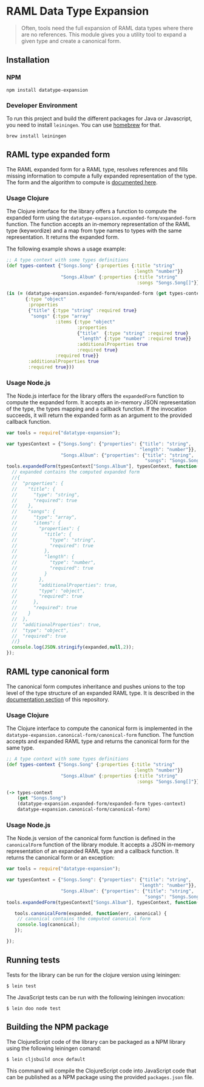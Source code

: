 # RAML Data Type Expansion

> Often, tools need the full expansion of RAML data types where there are no references. This module gives you a utility tool to expand a given type and create a canonical form.

## Installation

### NPM

```
npm install datatype-expansion
```

### Developer Environment

To run this project and build the different packages for Java or Javascript, you need to install `leiningen`. You can use [homebrew](http://brew.sh/) for that.

```
brew install leiningen
```

## RAML type expanded form

The RAML expanded form for a RAML type, resolves references and fills missing information to compute a fully expanded representation of the type.
The form and the algorithm to compute is [documented here](doc/algorithms.md).

### Usage Clojure

The Clojure interface for the library offers a function to compute the expanded form using the `datatype-expansion.expanded-form/expanded-form` function.
The function accepts an in-memory representation of the RAML type (keywordize) and a map from type names to types with the same representation.
It returns the expanded form.

The following example shows a usage example:

``` clojure
;; A type context with some types definitions
(def types-context {"Songs.Song" {:properties {:title "string"
                                               :length "number"}}
                    "Songs.Album" {:properties {:title "string"
                                                :songs "Songs.Song[]"}}})

(is (= (datatype-expansion.expanded-form/expanded-form (get types-context "Songs.Album") types-context)
       {:type "object"
        :properties
        {"title" {:type "string" :required true}
         "songs" {:type "array"
                  :items {:type "object"
                          :properties
                          {"title"  {:type "string" :required true}
                           "length" {:type "number" :required true}}
                          :additionalProperties true
                          :required true}
                  :required true}}
        :additionalProperties true
        :required true}))
```

### Usage Node.js

The Node.js interface for the library offers the `expandedForm` function to compute the expanded form.
It accepts an in-memory JSON representation of the type, the types mapping and a callback function.
If the invocation succeeds, it will return the expanded form as an argument to the provided callback function.

``` javascript
var tools = require("datatype-expansion");

var typesContext = {"Songs.Song": {"properties": {"title": "string",
                                                 "length": "number"}},
                    "Songs.Album": {"properties": {"title": "string",
                                                   "songs": "Songs.Song[]"}}};
tools.expandedForm(typesContext["Songs.Album"], typesContext, function(err, expanded) {
  // expanded contains the computed expanded form
  //{
  //  "properties": {
  //    "title": {
  //      "type": "string",
  //      "required": true
  //    },
  //    "songs": {
  //      "type": "array",
  //      "items": {
  //        "properties": {
  //          "title": {
  //            "type": "string",
  //            "required": true
  //          },
  //          "length": {
  //            "type": "number",
  //            "required": true
  //          }
  //        },
  //        "additionalProperties": true,
  //        "type": "object",
  //        "required": true
  //      },
  //      "required": true
  //    }
  //  },
  //  "additionalProperties": true,
  //  "type": "object",
  //  "required": true
  //}
  console.log(JSON.stringify(expanded,null,2));
});
```

## RAML type canonical form

The canonical form computes inheritance and pushes unions to the top level of the type structure of an expanded RAML type. It is described in the [documentation section](doc/algorithms.md) of this repository.

### Usage Clojure

The Clojure interface to compute the canonical form is implemented in the `datatype-expansion.canonical-form/canonical-form` function.
The function accepts and expanded RAML type and returns the canonical form for the same type.

``` clojure
;; A type context with some types definitions
(def types-context {"Songs.Song" {:properties {:title "string"
                                               :length "number"}}
                    "Songs.Album" {:properties {:title "string"
                                                :songs "Songs.Song[]"}}})

(-> types-context
    (get "Songs.Song")
    (datatype-expansion.expanded-form/expanded-form types-context)
    datatype-expansion.canonical-form/canonical-form)
```

### Usage Node.js

The Node.js version of the canonical form function is defined in the `canonicalForm` function of the library module.
It accepts a JSON in-memory representation of an expanded RAML type and a callback function. It returns the canonical form or an exception:

``` javascript
var tools = require("datatype-expansion");

var typesContext = {"Songs.Song": {"properties": {"title": "string",
                                                 "length": "number"}},
                    "Songs.Album": {"properties": {"title": "string",
                                                   "songs": "Songs.Song[]"}}};
tools.expandedForm(typesContext["Songs.Album"], typesContext, function(err, expanded) {

   tools.canonicalForm(expanded, function(err, canonical) {
    // canonical contains the computed canonical form
    console.log(canonical);
   });

});
```

## Running tests

Tests for the library can be run for the clojure version using leiningen:

``` shell
$ lein test
```

The JavaScript tests can be run with the following leiningen invocation:

``` shell
$ lein doo node test
```


## Building the NPM package

The ClojureScript code of the library can be packaged as a NPM library using the following leiningen comand:

``` shell
$ lein cljsbuild once default
```

This command will compile the ClojureScript code into JavaScript code that can be published as a NPM package using the provided `packages.json` file.
